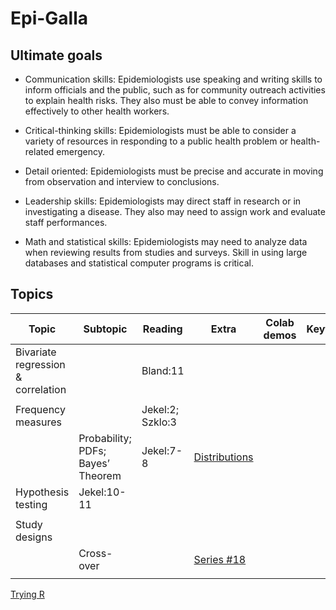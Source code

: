 # Epi-Galla


## Ultimate goals  

- Communication skills: Epidemiologists use speaking and writing skills to inform officials and the public, such as for community outreach activities to explain health risks. They also must be able to convey information effectively to other health workers.

- Critical-thinking skills: Epidemiologists must be able to consider a variety of resources in responding to a public health problem or health-related emergency.

- Detail oriented: Epidemiologists must be precise and accurate in moving from observation and interview to conclusions.

- Leadership skills: Epidemiologists may direct staff in research or in investigating a disease. They also may need to assign work and evaluate staff performances.

- Math and statistical skills: Epidemiologists may need to analyze data when reviewing results from studies and surveys. Skill in using large databases and statistical computer programs is critical.


## Topics 
 
| Topic | Subtopic | Reading | Extra | Colab demos |  Keyterms |
| -- | -- | -- |-- | -- |-- |
| Bivariate regression & correlation | | Bland:11 | |
||
| Frequency measures|  | Jekel:2; Szklo:3 
| | Probability; PDFs; Bayes’ Theorem  | Jekel:7-8| [Distributions](https://github.com/lisatwyw/epi-galla.github.io/blob/main/Distributions.ipynb) |
| Hypothesis testing | Jekel:10-11 | || 
||
| Study designs| || | |
|| Cross-over | | [Series #18]( https://canvas.sfu.ca/files/20468102/download?download_frd=1 ) |
|| ||| 


[Trying R](https://hub-binder.mybinder.ovh/user/binder-examples-r-ew5gcpk9/notebooks/index.ipynb)
